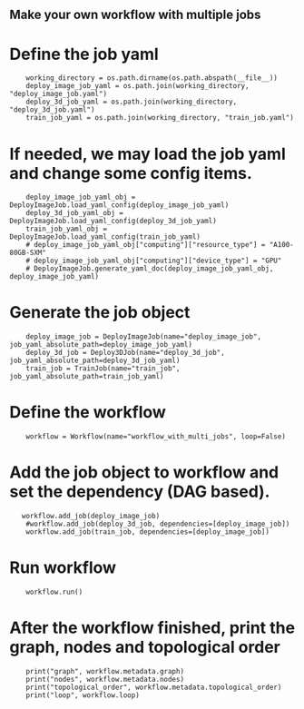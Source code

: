
## Make your own workflow with multiple jobs
# Define the job yaml
```
    working_directory = os.path.dirname(os.path.abspath(__file__))
    deploy_image_job_yaml = os.path.join(working_directory, "deploy_image_job.yaml")
    deploy_3d_job_yaml = os.path.join(working_directory, "deploy_3d_job.yaml")
    train_job_yaml = os.path.join(working_directory, "train_job.yaml")
```

# If needed, we may load the job yaml and change some config items.
``` 
    deploy_image_job_yaml_obj = DeployImageJob.load_yaml_config(deploy_image_job_yaml)
    deploy_3d_job_yaml_obj = DeployImageJob.load_yaml_config(deploy_3d_job_yaml)
    train_job_yaml_obj = DeployImageJob.load_yaml_config(train_job_yaml)
    # deploy_image_job_yaml_obj["computing"]["resource_type"] = "A100-80GB-SXM"
    # deploy_image_job_yaml_obj["computing"]["device_type"] = "GPU"
    # DeployImageJob.generate_yaml_doc(deploy_image_job_yaml_obj, deploy_image_job_yaml)
```

# Generate the job object
```
    deploy_image_job = DeployImageJob(name="deploy_image_job", job_yaml_absolute_path=deploy_image_job_yaml)
    deploy_3d_job = Deploy3DJob(name="deploy_3d_job", job_yaml_absolute_path=deploy_3d_job_yaml)
    train_job = TrainJob(name="train_job", job_yaml_absolute_path=train_job_yaml)
```

# Define the workflow
```
    workflow = Workflow(name="workflow_with_multi_jobs", loop=False)
```

# Add the job object to workflow and set the dependency (DAG based).
```    
   workflow.add_job(deploy_image_job)
    #workflow.add_job(deploy_3d_job, dependencies=[deploy_image_job])
    workflow.add_job(train_job, dependencies=[deploy_image_job])
```

# Run workflow
```
    workflow.run()
```

# After the workflow finished, print the graph, nodes and topological order
```
    print("graph", workflow.metadata.graph)
    print("nodes", workflow.metadata.nodes)
    print("topological_order", workflow.metadata.topological_order)
    print("loop", workflow.loop)
```